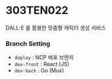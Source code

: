 # 303TEN022
DALL-E 를 활용한 맞춤형 캐릭터 생성 서비스

### Branch Setting
- `deploy` : NCP 배포 브렌치
- `dev-front` : React (JS)
- `dev-back` : Go (Mux)
